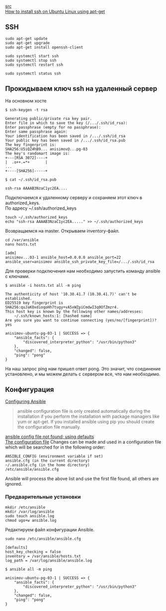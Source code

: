 [src](https://habr.com/ru/companies/nixys/articles/668458/)   
[How to install ssh on Ubuntu Linux using apt-get](https://www.cyberciti.biz/faq/how-to-install-ssh-on-ubuntu-linux-using-apt-get/)
## SSH
```
sudo apt-get update
sudo apt-get upgrade
sudo apt-get install openssh-client
```
```
sudo systemctl start ssh
sudo systemctl stop ssh
sudo systemctl restart ssh
```
```
sudo systemctl status ssh
```
## Прокидываем ключ ssh на удаленный сервер
На основном хосте   
```
$ ssh-keygen -t rsa

Generating public/private rsa key pair.
Enter file in which to save the key (/.../.ssh/id_rsa): 
Enter passphrase (empty for no passphrase): 
Enter same passphrase again: 
Your identification has been saved in /.../.ssh/id_rsa
Your public key has been saved in /.../.ssh/id_rsa.pub
The key fingerprint is:
SHA256:U5iQZ4hB9... anisimov@...pg-03
The key's randomart image is:
+---[RSA 3072]----+
|  .o++.=*+       |
...
+----[SHA256]-----+
```
```
$ cat ~/.ssh/id_rsa.pub

ssh-rsa AAAAB3NzaC1yc2EA....
```
Подключаемся к удаленному серверу и сохраняем этот ключ в authorized_keys.   
По адресу ~/.ssh/authorized_keys   
```
touch ~/.ssh/authorized_keys
echo "ssh-rsa AAAAB3NzaC1yc2EA....." >> ~/.ssh/authorized_keys
```
Возвращаемся на master. Открываем inventory-файл.   
```
cd /var/ansible
nano hosts.txt
```
```
[adm]
anisimov...03-1 ansible_host=0.0.0.0 ansible_port=22 ansible_user=anisimov ansible_ssh_private_key_file=/.../.ssh/id_rsa
```
Для проверки подключения нам необходимо запустить команду ansible с ключами.
```
$ ansible -i hosts.txt all -m ping

The authenticity of host '10.30.41.7 (10.30.41.7)' can't be established.
ED25519 key fingerprint is SHA256:quJaKOxdioqoHh7tugy+vA5xWZpiCmdwI3q0OfZmzr4.
This host key is known by the following other names/addresses:
    ~/.ssh/known_hosts:1: [hashed name]
Are you sure you want to continue connecting (yes/no/[fingerprint])? yes

anisimov-ubuntu-pg-03-1 | SUCCESS => {
    "ansible_facts": {
        "discovered_interpreter_python": "/usr/bin/python3"
    },
    "changed": false,
    "ping": "pong"
}
```
На наш запрос ping нам пришел ответ pong. Это значит, что соединение установлено, и мы можем делать с сервером все, что нам необходимо.   
## Конфигурация
[Configuring Ansible](https://docs.ansible.com/ansible/latest/installation_guide/intro_configuration.html)   

> ansible configuration file is only created automatically during the installation
> if you perform the installation with package managers like yum or apt-get.
> If you installed ansible using pip you should create the configuration file manually.

[ansible config file not found; using defaults](https://stackoverflow.com/questions/63672853/ansible-config-file-not-found-using-defaults)    
[The configuration file](https://docs.ansible.com/ansible/latest/reference_appendices/config.html#the-configuration-file)
Changes can be made and used in a configuration file which will be searched for in the following order:
```
ANSIBLE_CONFIG (environment variable if set)
ansible.cfg (in the current directory)
~/.ansible.cfg (in the home directory)
/etc/ansible/ansible.cfg
```
Ansible will process the above list and use the first file found, all others are ignored.   

### Предварительные установки
```
mkdir /etc/ansible
mkdir /var/log/ansible
sudo touch ansible.log
chmod ugo+w ansible.log
```

Редактируем файл конфигурации Ansible.   
```
sudo nano /etc/ansible/ansible.cfg
```
```
[defaults]
host_key_checking = false
inventory = /var/ansible/hosts.txt
log_path = /var/log/ansible/ansible.log
```
```
$ ansible all -m ping

anisimov-ubuntu-pg-03-1 | SUCCESS => {
    "ansible_facts": {
        "discovered_interpreter_python": "/usr/bin/python3"
    },
    "changed": false,
    "ping": "pong"
}


```


























